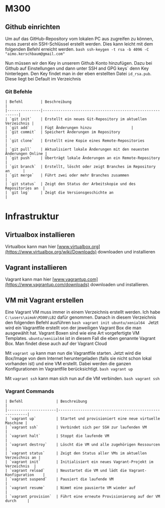 # M300


## Github einrichten
 
Um auf das GitHub-Repository vom lokalen PC aus zugreifen zu können, muss zuerst ein SSH-Schlüssel erstellt werden. Dies kann leicht mit dem folgenden Befehl erreicht werden.
    ```bash
    ssh-keygen -t rsa -b 4096 -C "aimo.kerschbaum@gmail.com"
    ```

Nun müssen wir den Key in unserem Github Konto hinzufügen. Dazu bei Github auf Einstellungen und dann unter SSH and GPG keys` denn Key hinterlegen. Den Key findet man in der eben erstellten Datei ```id_rsa.pub```. Diese liegt bei Default im Verzeichnis 

### Git Befehle

    | Befehl        | Beschreibung                                              |
    |---------------|-----------------------------------------------------------|
    | `git init`    | Erstellt ein neues Git-Repository im aktuellen Verzeichnis |
    | `git add`     | Fügt Änderungen hinzu                  |
    | `git commit`  | Speichert Änderungen im Repository                        |
    | `git clone`   | Erstellt eine Kopie eines Remote-Repositories              |
    | `git pull`    | Aktualisiert lokale Änderungen mit den neuesten Änderungen Online |
    | `git push`    | Überträgt lokale Änderungen an ein Remote-Repository       |
    | `git branch`  | Erstellt, löscht oder zeigt Branches im Repository an      |
    | `git merge`   | Führt zwei oder mehr Branches zusammen                     |
    | `git status`  | Zeigt den Status der Arbeitskopie und des Repositories an  |
    | `git log`     | Zeigt die Versionsgeschichte an                            |




# Infrastruktur

## Virtualbox installieren
Virtualbox kann man hier [www.virtualbox.org](https://www.virtualbox.org/wiki/Downloads) downloaden und installieren

## Vagrant installieren
Vagrant kann man hier [www.vagrantup.com](https://www.vagrantup.com/downloads) downloaden und installieren.

## VM mit Vagrant erstellen

Eine Vagrant VM muss immer in einem Verzeichnis erstellt werden. Ich habe ```C:\users\aimok\M300\LB2``` dafür genommen. Danach in diesem Verzeichnis den folgenden Befehl ausführen 
    ```bash
    vagrant init ubuntu/xenial64
    ```
Jetzt wird ein Vagrantfile erstellt von der jeweiligen Vagrant Box die man ausgewählt hat. Vagrant Boxen sind wie eine Art vorgefertigte VM Templates.
    ```ubuntu/xeniial64``` ist in diesem Fall die eben genannte Vagrant Box. Man findet diese auch auf der Vagrant Cloud

Mit ```vagrant up``` kann man nun die Vagrantfile starten. Jetzt wird die Box/Image von dem Internet heruntergeladen (falls sie nicht schon lokal vorhanden ist) und eine VM erstellt. Dabei werden die ganzen Konfigurationen im Vagrantfile berücksichtigt.
    ```bash
    vagrant up
    ```
    
Mit ```vagrant ssh``` kann man sich nun auf die VM verbinden.
    ```bash
    vagrant ssh
    ```

### Vagrant Commands

    | Befehl               | Beschreibung                                           |
    |----------------------|--------------------------------------------------------|
    | `vagrant up`         | Startet und provisioniert eine neue virtuelle Maschine |
    | `vagrant ssh`        | Verbindet sich per SSH zur laufenden VM                |
    | `vagrant halt`       | Stoppt die laufende VM                                  |
    | `vagrant destroy`    | Löscht die VM und alle zugehörigen Ressourcen          |
    | `vagrant status`     | Zeigt den Status aller VMs im aktuellen Verzeichnis an |
    | `vagrant init`       | Initialisiert ein neues Vagrant-Projekt im Verzeichnis  |
    | `vagrant reload`     | Neustartet die VM und lädt die Vagrant-Konfiguration    |
    | `vagrant suspend`    | Pausiert die laufende VM                                |
    | `vagrant resume`     | Nimmt eine pausierte VM wieder auf                      |
    | `vagrant provision`  | Führt eine erneute Provisionierung auf der VM durch     |


